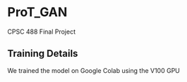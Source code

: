 # ProT_GAN
CPSC 488 Final Project

## Training Details
We trained the model on Google Colab using the V100 GPU



